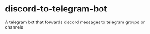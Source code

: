 # discord-to-telegram-bot
A telegram bot that forwards discord messages to telegram groups or channels
